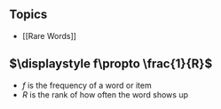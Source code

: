 ## Topics
* [[Rare Words]]
## $\displaystyle f\propto \frac{1}{R}$
* $\displaystyle f$ is the frequency of a word or item
* $\displaystyle R$ is the rank of how often the word shows up